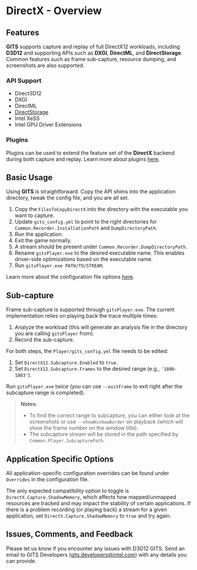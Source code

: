 # DirectX - Overview

## Features

**GITS** supports capture and replay of full DirectX12 workloads, including **D3D12** and supporting APIs such as **DXGI**, **DirectML**, and **DirectStorage**. Common features such as frame sub-capture, resource dumping, and screenshots are also supported.

### API Support

- Direct3D12
- DXGI
- DirectML
- [DirectStorage](DirectStorage.md)
- Intel XeSS
- Intel GPU Driver Extensions

### Plugins

Plugins can be used to extend the feature set of the **DirectX** backend during both capture and replay. Learn more about plugins [here](Plugins.md).

## Basic Usage

Using **GITS** is straightforward. Copy the API shims into the application directory, tweak the config file, and you are all set.

1. Copy the `FilesToCopyDirectX` into the directory with the executable you want to capture.
2. Update `gits_config.yml` to point to the right directories for `Common.Recorder.InstallationPath` and `DumpDirectoryPath`.
3. Run the application.
4. Exit the game normally.
5. A stream should be present under `Common.Recorder.DumpDirectoryPath`.
6. Rename `gitsPlayer.exe` to the desired executable name. This enables driver-side optimizations based on the executable name.
7. Run `gitsPlayer.exe PATH/TO/STREAM`.

Learn more about the configuration file options [here](../configuration/DirectXAuto.md).

## Sub-capture

Frame sub-capture is supported through `gitsPlayer.exe`. The current implementation relies on playing back the trace multiple times:

1. Analyze the workload (this will generate an analysis file in the directory you are calling `gitsPlayer` from).
2. Record the sub-capture.

For both steps, the `Player/gits_config.yml` file needs to be edited:

1. Set `DirectX12.Subcapture.Enabled` to `true`.
2. Set `DirectX12.Subcapture.Frames` to the desired range (e.g., `'1800-1803'`).

Run `gitsPlayer.exe` twice (you can use `--exitFrame` to exit right after the subcapture range is completed).

> **Notes**:
> - To find the correct range to subcapture, you can either look at the screenshots or use `--showWindowBorder` on playback (which will show the frame number on the window title).
> - The subcapture stream will be stored in the path specified by `Common.Player.SubcapturePath`.

## Application Specific Options

All application-specific configuration overrides can be found under `Overrides` in the configuration file.

The only expected compatibility option to toggle is `DirectX.Capture.ShadowMemory`, which affects how mapped/unmapped resources are tracked and may impact the stability of certain applications. If there is a problem recording (or playing back) a stream for a given application, set `DirectX.Capture.ShadowMemory` to `true` and try again.

## Issues, Comments, and Feedback

Please let us know if you encounter any issues with D3D12 GITS. Send an email to GITS Developers (<gits.developers@intel.com>) with any details you can provide.